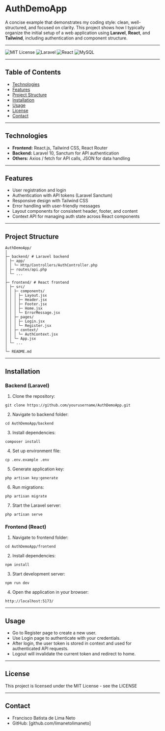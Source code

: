 # AuthDemoApp

A concise example that demonstrates my coding style: clean, well-structured, and focused on clarity. This project shows how I typically organize the initial setup of a web application using **Laravel**, **React**, and **Tailwind**, including authentication and component structure.

---

![MIT License](https://img.shields.io/badge/license-MIT-green)
![Laravel](https://img.shields.io/badge/backend-Laravel-red)
![React](https://img.shields.io/badge/frontend-React-blue)
![MySQL](https://img.shields.io/badge/database-MySQL-yellow)

---

## Table of Contents

- [Technologies](#technologies)
- [Features](#features)
- [Project Structure](#project-structure)
- [Installation](#installation)
- [Usage](#usage)
- [License](#license)
- [Contact](#contact)

---

## Technologies

- **Frontend:** React.js, Tailwind CSS, React Router
- **Backend:** Laravel 10, Sanctum for API authentication
- **Others:** Axios / fetch for API calls, JSON for data handling

---

## Features

- User registration and login
- Authentication with API tokens (Laravel Sanctum)
- Responsive design with Tailwind CSS
- Error handling with user-friendly messages
- Layout components for consistent header, footer, and content
- Context API for managing auth state across React components

---

## Project Structure
```
AuthDemoApp/
│
├─ backend/ # Laravel backend
│ ├─ app/
│ │ └─ Http/Controllers/AuthController.php
│ ├─ routes/api.php
│ └─ ...
│
├─ frontend/ # React frontend
│ ├─ src/
│ │ ├─ components/
│ │ │ ├─ Layout.jsx
│ │ │ ├─ Header.jsx
│ │ │ ├─ Footer.jsx
│ │ │ ├─ Home.jsx
│ │ │ └─ ErrorMessage.jsx
│ │ ├─ pages/
│ │ │ ├─ Login.jsx
│ │ │ └─ Register.jsx
│ │ ├─ context/
│ │ │ └─ AuthContext.jsx
│ │ └─ App.jsx
│ └─ ...
│
└─ README.md
```

---

## Installation

### Backend (Laravel)

1. Clone the repository:  
```
git clone https://github.com/yourusername/AuthDemoApp.git
```
2. Navigate to backend folder:
```
cd AuthDemoApp/backend
```
3. Install dependencies:
```
composer install
```
4. Set up environment file:
```
cp .env.example .env
```
5. Generate application key:
```
php artisan key:generate
```
6. Run migrations:
```
php artisan migrate
```
7. Start the Laravel server:
```
php artisan serve
```
### Frontend (React)

1. Navigate to frontend folder:
```
cd AuthDemoApp/frontend
```
2. Install dependencies:
```
npm install
```
3. Start development server:
```
npm run dev
```
4. Open the application in your browser:
```
http://localhost:5173/
```
---

## Usage

- Go to Register page to create a new user.
- Use Login page to authenticate with your credentials.
- After login, the user token is stored in context and used for authenticated API requests.
- Logout will invalidate the current token and redirect to home.

---

## License

This project is licensed under the MIT License - see the LICENSE

---

## Contact

- Francisco Batista de Lima Neto
- GitHub: [github.com/limanetolimaneto]

